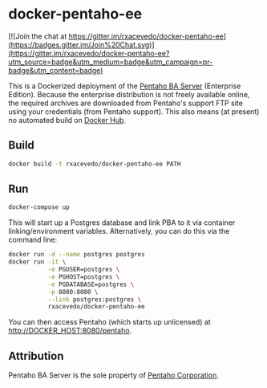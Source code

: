 # docker-pentaho-ee

[![Join the chat at https://gitter.im/rxacevedo/docker-pentaho-ee](https://badges.gitter.im/Join%20Chat.svg)](https://gitter.im/rxacevedo/docker-pentaho-ee?utm_source=badge&utm_medium=badge&utm_campaign=pr-badge&utm_content=badge)

This is a Dockerized deployment of the [Pentaho BA Server](http://www.pentaho.com/product/business-visualization-analytics) (Enterprise Edition). Because the enterprise distribution is not freely available online, the required archives are downloaded from Pentaho's support FTP site using your credentials (from Pentaho support). This also means (at present) no automated build on [Docker Hub](https://hub.docker.com/).

## Build

```bash
docker build -t rxacevedo/docker-pentaho-ee PATH
```

## Run

```bash
docker-compose up
```

This will start up a Postgres database and link PBA to it via container linking/environment variables. Alternatively, you can do this via the command line:

```bash
docker run -d --name postgres postgres
docker run -it \
           -e PGUSER=postgres \
           -e PGHOST=postgres \
           -e PGDATABASE=postgres \
           -p 8080:8080 \
           --link postgres:postgres \
           rxacevedo/docker-pentaho-ee
```

You can then access Pentaho (which starts up unlicensed) at [http://DOCKER_HOST:8080/pentaho](http://DOCKER_HOST:8080/pentaho).

## Attribution
Pentaho BA Server is the sole property of [Pentaho Corporation](http://www.pentaho.com/).
